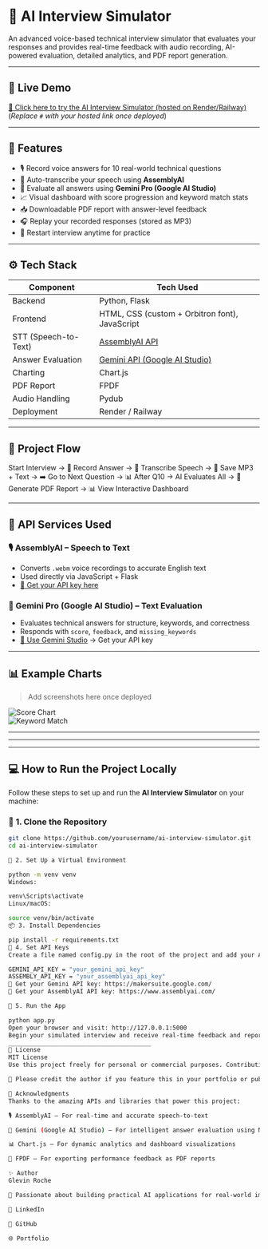 # 🤖 AI Interview Simulator

An advanced voice-based technical interview simulator that evaluates your responses and provides real-time feedback with audio recording, AI-powered evaluation, detailed analytics, and PDF report generation.

---

## 🚀 Live Demo

[🔗 Click here to try the AI Interview Simulator (hosted on Render/Railway)](#)  
(*Replace `#` with your hosted link once deployed*)

---

## 🧠 Features

- 🎙️ Record voice answers for 10 real-world technical questions  
- 🧾 Auto-transcribe your speech using **AssemblyAI**  
- 🤖 Evaluate all answers using **Gemini Pro (Google AI Studio)**  
- 📈 Visual dashboard with score progression and keyword match stats  
- 📥 Downloadable PDF report with answer-level feedback  
- 🎧 Replay your recorded responses (stored as MP3)  
- 🔁 Restart interview anytime for practice  

---

## ⚙️ Tech Stack

| Component       | Tech Used |
|----------------|-----------|
| Backend         | Python, Flask |
| Frontend        | HTML, CSS (custom + Orbitron font), JavaScript |
| STT (Speech-to-Text) | [AssemblyAI API](https://www.assemblyai.com/) |
| Answer Evaluation | [Gemini API (Google AI Studio)](https://makersuite.google.com/) |
| Charting        | Chart.js |
| PDF Report      | FPDF |
| Audio Handling  | Pydub |
| Deployment      | Render / Railway |

---

## 🔄 Project Flow

Start Interview →
🎤 Record Answer →
📝 Transcribe Speech →
💾 Save MP3 + Text →
➡️ Go to Next Question →
📊 After Q10 → AI Evaluates All →
📄 Generate PDF Report →
📊 View Interactive Dashboard

---

## 🔐 API Services Used

### 🎙️ AssemblyAI – Speech to Text  
- Converts `.webm` voice recordings to accurate English text  
- Used directly via JavaScript + Flask  
- [📌 Get your API key here](https://www.assemblyai.com)

### 🤖 Gemini Pro (Google AI Studio) – Text Evaluation  
- Evaluates technical answers for structure, keywords, and correctness  
- Responds with `score`, `feedback`, and `missing_keywords`  
- [📌 Use Gemini Studio](https://makersuite.google.com/) → Get your API key

---

## 📊 Example Charts

> Add screenshots here once deployed

![Score Chart](screenshots/score_chart.png)  
![Keyword Match](screenshots/keyword_match.png)

---

---

---

## 💻 **How to Run the Project Locally**

Follow these steps to set up and run the **AI Interview Simulator** on your machine:

### 🔁 **1. Clone the Repository**

```bash
git clone https://github.com/yourusername/ai-interview-simulator.git
cd ai-interview-simulator

🧪 2. Set Up a Virtual Environment

python -m venv venv
Windows:

venv\Scripts\activate
Linux/macOS:

source venv/bin/activate
📦 3. Install Dependencies

pip install -r requirements.txt
🔐 4. Set API Keys
Create a file named config.py in the root of the project and add your API keys:

GEMINI_API_KEY = "your_gemini_api_key"
ASSEMBLY_API_KEY = "your_assemblyai_api_key"
🔗 Get your Gemini API key: https://makersuite.google.com/
🔗 Get your AssemblyAI API key: https://www.assemblyai.com/

🚀 5. Run the App

python app.py
Open your browser and visit: http://127.0.0.1:5000
Begin your simulated interview and receive real-time feedback and reports!
________________________________________
📄 License
MIT License
Use this project freely for personal or commercial purposes. Contributions and credits are always welcome!

🙏 Please credit the author if you feature this in your portfolio or public demo.

🙌 Acknowledgments
Thanks to the amazing APIs and libraries that power this project:

🎙️ AssemblyAI – For real-time and accurate speech-to-text

🤖 Gemini (Google AI Studio) – For intelligent answer evaluation using NLP

📊 Chart.js – For dynamic analytics and dashboard visualizations

🧾 FPDF – For exporting performance feedback as PDF reports

✨ Author
Glevin Roche

💼 Passionate about building practical AI applications for real-world impact

🔗 LinkedIn

🔗 GitHub

🌐 Portfolio



